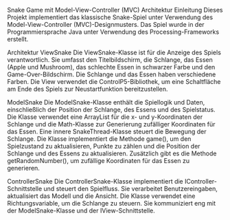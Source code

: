 Snake Game mit Model-View-Controller (MVC) Architektur
Einleitung
Dieses Projekt implementiert das klassische Snake-Spiel unter Verwendung des Model-View-Controller (MVC)-Designmusters. Das Spiel wurde in der Programmiersprache Java unter Verwendung des Processing-Frameworks erstellt.

Architektur
ViewSnake
Die ViewSnake-Klasse ist für die Anzeige des Spiels verantwortlich. Sie umfasst den Titelbildschirm, die Schlange, das Essen (Apple und Mushroom), das schlechte Essen in schwarzer Farbe und den Game-Over-Bildschirm. Die Schlange und das Essen haben verschiedene Farben. Die View verwendet die ControlP5-Bibliothek, um eine Schaltfläche am Ende des Spiels zur Neustartfunktion bereitzustellen.

ModelSnake
Die ModelSnake-Klasse enthält die Spiellogik und Daten, einschließlich der Position der Schlange, des Essens und des Spielstatus. Die Klasse verwendet eine ArrayList für die x- und y-Koordinaten der Schlange und die Math-Klasse zur Generierung zufälliger Koordinaten für das Essen. Eine innere SnakeThread-Klasse steuert die Bewegung der Schlange. Die Klasse implementiert die Methode game(), um den Spielzustand zu aktualisieren, Punkte zu zählen und die Position der Schlange und des Essens zu aktualisieren. Zusätzlich gibt es die Methode getRandomNumber(), um zufällige Koordinaten für das Essen zu generieren.

ControllerSnake
Die ControllerSnake-Klasse implementiert die IController-Schnittstelle und steuert den Spielfluss. Sie verarbeitet Benutzereingaben, aktualisiert das Modell und die Ansicht. Die Klasse verwendet eine Richtungsvariable, um die Schlange zu steuern. Sie kommuniziert eng mit der ModelSnake-Klasse und der IView-Schnittstelle.
